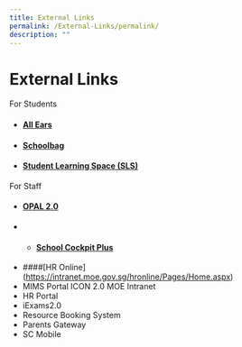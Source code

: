 ```yaml
---
title: External Links
permalink: /External-Links/permalink/
description: ""
---
```

# External Links
For Students

* #### [All Ears](https://forms.moe.edu.sg/auth)


* #### [Schoolbag](https://schoolbag.sg/)


*  #### [Student Learning Space (SLS)](https://www.learning.moe.edu.sg/sls/index.html)

For Staff
* #### [OPAL 2.0](https://idm.opal2.moe.edu.sg/)
* * #### [School Cockpit Plus](https://schoolcockpit.moe.gov.sg/)
* ####[HR Online] (https://intranet.moe.gov.sg/hronline/Pages/Home.aspx)
* MIMS Portal
ICON 2.0
MOE Intranet
* HR Portal
* iExams2.0
* Resource Booking System
* Parents Gateway
* SC Mobile